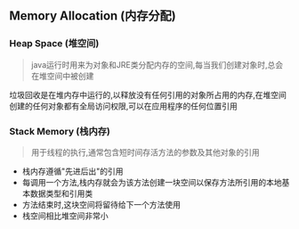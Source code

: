## Memory Allocation (内存分配)

### Heap Space (堆空间)

> java运行时用来为对象和JRE类分配内存的空间,每当我们创建对象时,总会在堆空间中被创建

垃圾回收是在堆内存中运行的,以释放没有任何引用的对象所占用的内存,在堆空间创建的任何对象都有全局访问权限,可以在应用程序的任何位置引用

### Stack Memory (栈内存)

>  用于线程的执行,通常包含短时间存活方法的参数及其他对象的引用

- 栈内存遵循"先进后出"的引用
- 每调用一个方法,栈内存就会为该方法创建一块空间以保存方法所引用的本地基本数据类型和引用类
- 方法结束时,这块空间将留待给下一个方法使用
- 栈空间相比堆空间非常小
